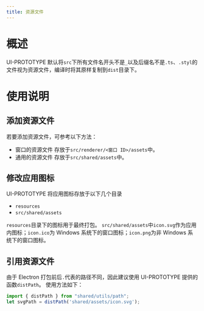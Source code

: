 ```yaml
---
title: 资源文件
---
```


# 概述
UI-PROTOTYPE 默认将`src`下所有文件名开头不是`_`以及后缀名不是`.ts`、`.styl`的文件视为资源文件，编译时将其原样复制到`dist`目录下。

# 使用说明
## 添加资源文件
若要添加资源文件，可参考以下方法：
- 窗口的资源文件
  存放于`src/renderer/<窗口 ID>/assets`中。
- 通用的资源文件
  存放于`src/shared/assets`中。

## 修改应用图标
UI-PROTOTYPE 将应用图标存放于以下几个目录
- `resources`
- `src/shared/assets`

`resources`目录下的图标用于最终打包。
`src/shared/assets`中`icon.svg`作为应用内图标；`icon.ico`为 Windows 系统下的窗口图标；`icon.png`为非 Windows 系统下的窗口图标。

## 引用资源文件
由于 Electron 打包前后`.`代表的路径不同，因此建议使用 UI-PROTOTYPE 提供的函数`distPath`。
使用方法如下：
```typescript
import { distPath } from "shared/utils/path";
let svgPath = distPath('shared/assets/icon.svg');
```
